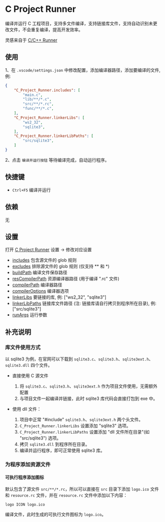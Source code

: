 # C Project Runner

编译并运行 C 工程项目，支持多文件编译，支持链接库文件，支持自动识别未更改文件，不会重复编译，提高开发效率。

灵感来自于 [C/C++ Runner](https://github.com/franneck94/vscode-c-cpp-runner)

## 使用

1、在 `.vscode/settings.json` 中修改配置，添加编译器路径，添加要编译的文件, 例:

```json
{
    "C_Project_Runner.includes": [
        "main.c",
        "lib/**/*.c",
        "src/**/*.rc",
        "func/**/*.c",
    ],
    "C_Project_Runner.linkerLibs": [
        "ws2_32",
        "sqlite3",
    ],
    "C_Project_Runner.linkerLibPaths": [
        "src/sqlite3",
    ]
}
```

2、点击 `编译并运行按钮` 等待编译完成，自动运行程序。

## 快捷键

- `Ctrl+F5` 编译并运行

## 依赖

无

## 设置

打开 [C Project Runner](vscode://settings/C_Project_Runner.buildPath) 设置 -> 修改对应设置

- [includes](vscode://settings/C_Project_Runner.includes) 包含源文件的 glob 规则
- [excludes](vscode://settings/C_Project_Runner.excludes) 排除源文件的 glob 规则 (仅支持 ** 和 *)
- [buildPath](vscode://settings/C_Project_Runner.buildPath) 编译文件保存路径
- [resCompilerPath](vscode://settings/C_Project_Runner.resCompilerPath) 资源编译器路径 (用于编译 ".rc" 文件)
- [compilerPath](vscode://settings/C_Project_Runner.compilerPath) 编译器路径
- [compilerOptions](vscode://settings/C_Project_Runner.compilerOptions) 编译器选项
- [linkerLibs](vscode://settings/C_Project_Runner.linkerLibs) 要链接的库, 例: ["ws2_32", "sqlite3"]
- [linkerLibPaths](vscode://settings/C_Project_Runner.linkerLibPaths) 链接库文件路径 (注: 链接库请自行拷贝到程序所在目录), 例: ["src/sqlite3"]
- [runArgs](vscode://settings/C_Project_Runner.runArgs) 运行参数

## 补充说明

### 库文件使用方式

以 sqlite3 为例，在官网可以下载到 `sqlite3.c`、`sqlite3.h`、`sqlite3ext.h`、`sqlite3.dll` 四个文件。

- 直接使用 C 源文件
  1. 将 `sqlite3.c`、`sqlite3.h`、`sqlite3ext.h` 作为项目文件使用，无需额外配置
  2. 与项目文件一起编译并链接，此时 sqlite3 库代码会直接打包到 exe 中。

- 使用 dll 文件：
   1. 项目中正常 "#include" `sqlite3.h`、`sqlite3ext.h` 两个头文件。
   2. `C_Project_Runner.linkerLibs` 设置添加 "sqlite3" 选项。
   3. `C_Project_Runner.linkerLibPaths` 设置添加 "dll 文件所在目录"(如 "src/sqlite3") 选项。
   4. 拷贝 `sqlite3.dll` 到程序所在目录。
   5. 编译并运行程序，即可正常使用 sqlite3 库。


### 为程序添加资源文件

#### 可执行程序添加图标

默认包含了源文件 `src/**/*.rc`，所以可以直接在 `src` 目录下添加 `logo.ico` 文件和 `resource.rc` 文件，并在 `resource.rc` 文件中添加以下内容：

```
logo ICON logo.ico
```

编译文件，此时生成的可执行文件图标为 `logo.ico`。
